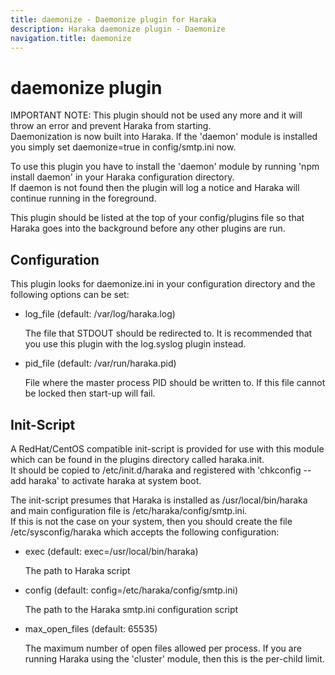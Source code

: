 ```yaml
---
title: daemonize - Daemonize plugin for Haraka
description: Haraka daemonize plugin - Daemonize
navigation.title: daemonize
---
```


# daemonize plugin

IMPORTANT NOTE: This plugin should not be used any more and it will 
throw an error and prevent Haraka from starting.  
Daemonization is now built into Haraka.  If the 'daemon' module is
installed you simply set daemonize=true in config/smtp.ini now.

To use this plugin you have to install the 'daemon' module by running 
'npm install daemon' in your Haraka configuration directory.  
If daemon is not found then the plugin will log a notice and Haraka will 
continue running in the foreground.

This plugin should be listed at the top of your config/plugins file so that 
Haraka goes into the background before any other plugins are run.

Configuration
-------------

This plugin looks for daemonize.ini in your configuration directory and the 
following options can be set:

- log\_file  (default: /var/log/haraka.log)

    The file that STDOUT should be redirected to.  It is recommended that 
    you use this plugin with the log.syslog plugin instead.

- pid\_file  (default: /var/run/haraka.pid)

    File where the master process PID should be written to.  If this file 
    cannot be locked then start-up will fail.

Init-Script
-----------

A RedHat/CentOS compatible init-script is provided for use with this module 
which can be found in the plugins directory called haraka.init.  
It should be copied to /etc/init.d/haraka and registered with 
'chkconfig --add haraka' to activate haraka at system boot.

The init-script presumes that Haraka is installed as /usr/local/bin/haraka 
and main configuration file is /etc/haraka/config/smtp.ini.  
If this is not the case on your system, then you should create the file 
/etc/sysconfig/haraka which accepts the following configuration:

- exec  (default: exec=/usr/local/bin/haraka)

    The path to Haraka script

- config  (default: config=/etc/haraka/config/smtp.ini)

    The path to the Haraka smtp.ini configuration script

- max\_open\_files  (default: 65535)

    The maximum number of open files allowed per process.  If you are 
    running Haraka using the 'cluster' module, then this is the per-child 
    limit.